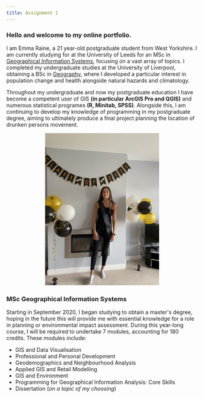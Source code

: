 ```yaml
---
title: Assignment 1
---
```



### Hello and welcome to my online portfolio. 

I am Emma Raine, a 21 year-old postgraduate student from West Yorkshire. I am currently studying for at the University of Leeds for an MSc in [Geographical Information Systems](https://environment.leeds.ac.uk/courses/7411/geographical-information-systems-msc), focusing on a vast array of topics. I completed my undergraduate studies at the University of Liverpool, obtaining a BSc in [Geography](https://www.liverpool.ac.uk/study/undergraduate/courses/geography-bsc-hons/overview/), where I developed a particular interest in population change and health alongside natural hazards and climatology. 

Throughout my undergraduate and now my postgraduate education I have become a competent user of GIS **(in particular ArcGIS Pro and QGIS)** and numerous statistical programes **(R, Minitab, SPSS)**. Alongside this, I am continuing to develop my knowledge of programming in my postgraduate degree, aiming to ultimately produce a final project planning the location of drunken persons movement. 

<p align="center">
  <img width="300" height="400" src="IMG_8380.jpg">
</p>

### MSc Geographical Information Systems

Starting in September 2020, I began studying to obtain a master's degree, hoping in the future this will provide me with essential knowledge for a role in planning or environmental impact assessment. During this year-long course, I will be required to undertake 7 modules, accounting for 180 credits. 
These modules include:
* GIS and Data Visualisation
* Professional and Personal Development
* Geodemographics and Neighbourhood Analysis
* Applied GIS and Retail Modelling
* GIS and Environment
* Programming for Geographical Information Analysis: Core Skills
* Dissertation (*on a topic of my choosing*)

